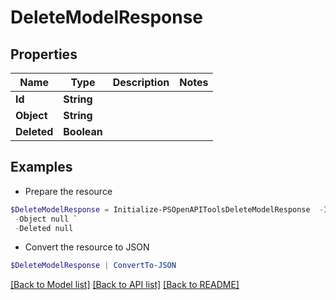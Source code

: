 # DeleteModelResponse
## Properties

Name | Type | Description | Notes
------------ | ------------- | ------------- | -------------
**Id** | **String** |  | 
**Object** | **String** |  | 
**Deleted** | **Boolean** |  | 

## Examples

- Prepare the resource
```powershell
$DeleteModelResponse = Initialize-PSOpenAPIToolsDeleteModelResponse  -Id null `
 -Object null `
 -Deleted null
```

- Convert the resource to JSON
```powershell
$DeleteModelResponse | ConvertTo-JSON
```

[[Back to Model list]](../README.md#documentation-for-models) [[Back to API list]](../README.md#documentation-for-api-endpoints) [[Back to README]](../README.md)


